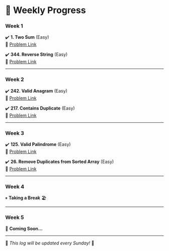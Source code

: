 # 📅 Weekly Progress

### **Week 1**  
✔️ **1. Two Sum** (Easy)  
🔗 [Problem Link](https://leetcode.com/problems/two-sum/)  

✔️ **344. Reverse String** (Easy)  
🔗 [Problem Link](https://leetcode.com/problems/reverse-string/)  

---

### **Week 2**  
✔️ **242. Valid Anagram** (Easy)  
🔗 [Problem Link](https://leetcode.com/problems/valid-anagram/)  

✔️ **217. Contains Duplicate** (Easy)  
🔗 [Problem Link](https://leetcode.com/problems/contains-duplicate/)  

---

### **Week 3**  
✔️ **125. Valid Palindrome** (Easy)  
🔗 [Problem Link](https://leetcode.com/problems/valid-palindrome/)  

✔️ **26. Remove Duplicates from Sorted Array** (Easy)  
🔗 [Problem Link](https://leetcode.com/problems/remove-duplicates-from-sorted-array/)  

---

### **Week 4**  
⏸ **Taking a Break** 🏖  

---

### **Week 5**  
🚀 **Coming Soon...**  

---

📌 *This log will be updated every Sunday!* 🚀  
